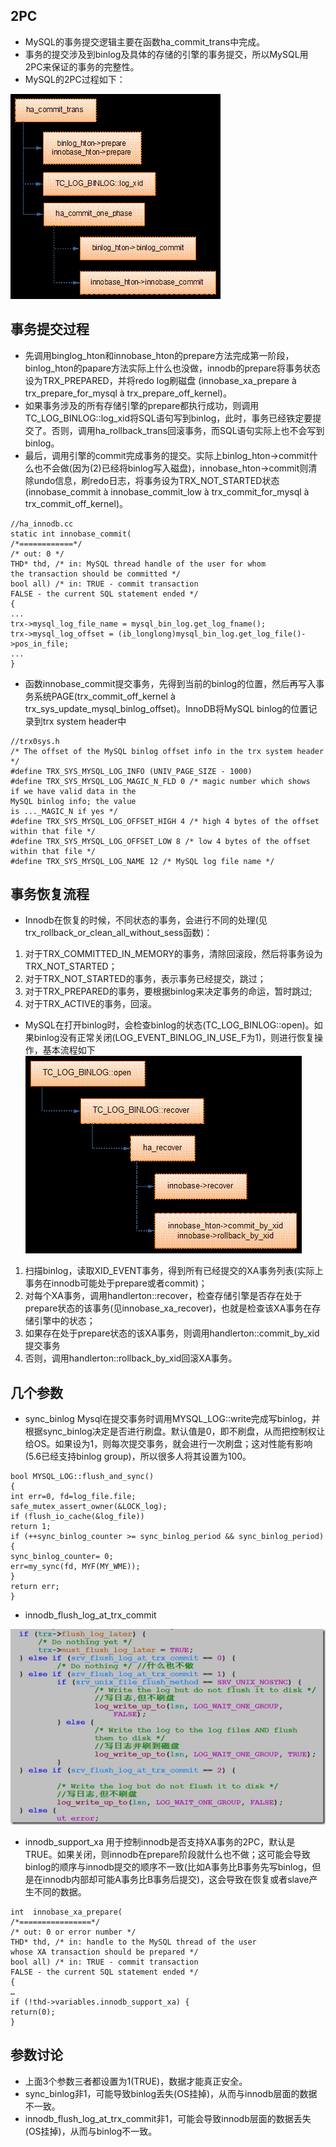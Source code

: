 ## 2PC
- MySQL的事务提交逻辑主要在函数ha_commit_trans中完成。
- 事务的提交涉及到binlog及具体的存储的引擎的事务提交，所以MySQL用2PC来保证的事务的完整性。
- MySQL的2PC过程如下：

![image](pic/Innodb%E4%B8%A4%E9%98%B6%E6%AE%B5%E6%8F%90%E4%BA%A41.png)

## 事务提交过程
- 先调用binglog_hton和innobase_hton的prepare方法完成第一阶段，binlog_hton的papare方法实际上什么也没做，innodb的prepare将事务状态设为TRX_PREPARED，并将redo log刷磁盘 (innobase_xa_prepare à trx_prepare_for_mysql à trx_prepare_off_kernel)。
- 如果事务涉及的所有存储引擎的prepare都执行成功，则调用TC_LOG_BINLOG::log_xid将SQL语句写到binlog，此时，事务已经铁定要提交了。否则，调用ha_rollback_trans回滚事务，而SQL语句实际上也不会写到binlog。
- 最后，调用引擎的commit完成事务的提交。实际上binlog_hton->commit什么也不会做(因为(2)已经将binlog写入磁盘)，innobase_hton->commit则清除undo信息，刷redo日志，将事务设为TRX_NOT_STARTED状态(innobase_commit à innobase_commit_low à trx_commit_for_mysql à trx_commit_off_kernel)。
```
//ha_innodb.cc
static int innobase_commit(
/*============*/
/* out: 0 */
THD* thd, /* in: MySQL thread handle of the user for whom
the transaction should be committed */
bool all) /* in: TRUE - commit transaction
FALSE - the current SQL statement ended */
{
...
trx->mysql_log_file_name = mysql_bin_log.get_log_fname();
trx->mysql_log_offset = (ib_longlong)mysql_bin_log.get_log_file()->pos_in_file;
...
}
```
- 函数innobase_commit提交事务，先得到当前的binlog的位置，然后再写入事务系统PAGE(trx_commit_off_kernel à trx_sys_update_mysql_binlog_offset)。InnoDB将MySQL binlog的位置记录到trx system header中
```
//trx0sys.h
/* The offset of the MySQL binlog offset info in the trx system header */
#define TRX_SYS_MYSQL_LOG_INFO (UNIV_PAGE_SIZE - 1000)
#define TRX_SYS_MYSQL_LOG_MAGIC_N_FLD 0 /* magic number which shows
if we have valid data in the
MySQL binlog info; the value
is ..._MAGIC_N if yes */
#define TRX_SYS_MYSQL_LOG_OFFSET_HIGH 4 /* high 4 bytes of the offset
within that file */
#define TRX_SYS_MYSQL_LOG_OFFSET_LOW 8 /* low 4 bytes of the offset
within that file */
#define TRX_SYS_MYSQL_LOG_NAME 12 /* MySQL log file name */
```
## 事务恢复流程
- Innodb在恢复的时候，不同状态的事务，会进行不同的处理(见trx_rollback_or_clean_all_without_sess函数)：
1. 对于TRX_COMMITTED_IN_MEMORY的事务，清除回滚段，然后将事务设为TRX_NOT_STARTED；
2. 对于TRX_NOT_STARTED的事务，表示事务已经提交，跳过；
3. 对于TRX_PREPARED的事务，要根据binlog来决定事务的命运，暂时跳过;
4. 对于TRX_ACTIVE的事务，回滚。

- MySQL在打开binlog时，会检查binlog的状态(TC_LOG_BINLOG::open)。如果binlog没有正常关闭(LOG_EVENT_BINLOG_IN_USE_F为1)，则进行恢复操作，基本流程如下
![image](pic/Innodb%E4%B8%A4%E9%98%B6%E6%AE%B5%E6%8F%90%E4%BA%A42.png)
1. 扫描binlog，读取XID_EVENT事务，得到所有已经提交的XA事务列表(实际上事务在innodb可能处于prepare或者commit)；
2. 对每个XA事务，调用handlerton::recover，检查存储引擎是否存在处于prepare状态的该事务(见innobase_xa_recover)，也就是检查该XA事务在存储引擎中的状态；
3. 如果存在处于prepare状态的该XA事务，则调用handlerton::commit_by_xid提交事务
4. 否则，调用handlerton::rollback_by_xid回滚XA事务。

## 几个参数
- sync_binlog
Mysql在提交事务时调用MYSQL_LOG::write完成写binlog，并根据sync_binlog决定是否进行刷盘。默认值是0，即不刷盘，从而把控制权让给OS。如果设为1，则每次提交事务，就会进行一次刷盘；这对性能有影响(5.6已经支持binlog group)，所以很多人将其设置为100。
```
bool MYSQL_LOG::flush_and_sync()
{
int err=0, fd=log_file.file;
safe_mutex_assert_owner(&LOCK_log);
if (flush_io_cache(&log_file))
return 1;
if (++sync_binlog_counter >= sync_binlog_period && sync_binlog_period)
{
sync_binlog_counter= 0;
err=my_sync(fd, MYF(MY_WME));
}
return err;
}
```
- innodb_flush_log_at_trx_commit

![image](pic/Innodb%E4%B8%A4%E9%98%B6%E6%AE%B5%E6%8F%90%E4%BA%A43.png)
- innodb_support_xa
用于控制innodb是否支持XA事务的2PC，默认是TRUE。如果关闭，则innodb在prepare阶段就什么也不做；这可能会导致binlog的顺序与innodb提交的顺序不一致(比如A事务比B事务先写binlog，但是在innodb内部却可能A事务比B事务后提交)，这会导致在恢复或者slave产生不同的数据。
```
int  innobase_xa_prepare(
/*================*/
/* out: 0 or error number */
THD* thd, /* in: handle to the MySQL thread of the user
whose XA transaction should be prepared */
bool all) /* in: TRUE - commit transaction
FALSE - the current SQL statement ended */
{
…
if (!thd->variables.innodb_support_xa) {
return(0);
}
```

## 参数讨论
- 上面3个参数三者都设置为1(TRUE)，数据才能真正安全。
- sync_binlog非1，可能导致binlog丢失(OS挂掉)，从而与innodb层面的数据不一致。
- innodb_flush_log_at_trx_commit非1，可能会导致innodb层面的数据丢失(OS挂掉)，从而与binlog不一致。


